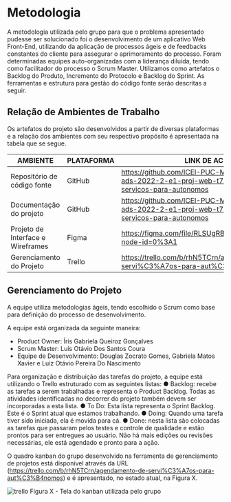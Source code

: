 # Metodologia

A metodologia utilizada pelo grupo para que o problema apresentado pudesse ser solucionado foi o desenvolvimento de um aplicativo Web Front-End, utilizando da aplicação de processos ágeis e de feedbacks constantes do cliente para assegurar o aprimoramento do processo. Foram determinadas equipes auto-organizadas com a liderança diluída, tendo como facilitador do processo o Scrum Master. Utilizamos como artefatos o Backlog do Produto, Incremento do Protocolo e Backlog do Sprint. As ferramentas e estrutura para gestão do código fonte serão descritas a seguir.

## Relação de Ambientes de Trabalho

Os artefatos do projeto são desenvolvidos a partir de diversas plataformas e a relação dos 
ambientes com seu respectivo propósito é apresentada na tabela que se segue. 

|AMBIENTE | PLATAFORMA |LINK DE ACESSO |
|--------------------|------------------------------------|----------------------------------------|
| Repositório de código fonte |  GitHub | https://github.com/ICEI-PUC-Minas-PMV-ADS/pmv-ads-2022-2-e1-proj-web-t7-agendamento-de-servicos-para-autonomos |
| Documentação do projeto | GitHub | https://github.com/ICEI-PUC-Minas-PMV-ADS/pmv-ads-2022-2-e1-proj-web-t7-agendamento-de-servicos-para-autonomos |
| Projeto de Interface e Wireframes | Figma | https://figma.com/file/RLSUgRB2HktpcwRz6ldKnh/ADS?node-id=0%3A1 |
| Gerenciamento do Projeto | Trello | https://trello.com/b/rhN5TCrn/agendamento-de-servi%C3%A7os-para-aut%C3%B4nomos |

## Gerenciamento do Projeto

A equipe utiliza metodologias ágeis, tendo escolhido o Scrum como base para definição do 
processo de desenvolvimento.

A equipe está organizada da seguinte maneira:
- Product Owner: Íris Gabriela Queiroz Gonçalves
- Scrum Master: Luís Otávio Dos Santos Coura
- Equipe de Desenvolvimento: Douglas Zocrato Gomes, Gabriela Matos Xavier e Luiz Otávio Pereira Do Nascimento

Para  organização  e  distribuição  das  tarefas  do  projeto,  a  equipe  está  utilizando  o Trello estruturado com as seguintes listas: 
● Backlog:  recebe  as  tarefas  a  serem  trabalhadas  e  representa  o  Product  Backlog. 
Todas as atividades identificadas no decorrer do projeto também devem ser 
incorporadas a esta lista.
● To  Do:  Esta  lista  representa  o  Sprint  Backlog.  Este  é  o  Sprint  atual  que  estamos 
trabalhando.
● Doing: Quando uma tarefa tiver sido iniciada, ela é movida para cá.
● Done: nesta lista são colocadas as tarefas que passaram pelos testes e controle de 
qualidade  e  estão  prontos  para  ser  entregues  ao  usuário.  Não  há  mais  edições  ou 
revisões necessárias, ele está agendado e pronto para a ação.

O quadro kanban do grupo desenvolvido na ferramenta de gerenciamento de projetos está 
disponível através da URL (https://trello.com/b/rhN5TCrn/agendamento-de-servi%C3%A7os-para-aut%C3%B4nomos) e é apresentado, no estado atual, na Figura X. 

![trello](https://github.com/ICEI-PUC-Minas-PMV-ADS/pmv-ads-2022-2-e1-proj-web-t7-agendamento-de-servicos-para-autonomos/blob/main/docs/img/trello.png?raw=true)
Figura X - Tela do kanban utilizada pelo grupo

